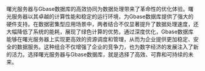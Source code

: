 曙光服务器与Gbase数据库的高效协同为数据处理带来了革命性的优化体验。曙光服务器以其卓越的计算性能和稳定的运行环境，为Gbase数据库提供了强大的硬件支持。在数据密集型应用场景中，两者结合不仅显著提升了数据处理速度，还大幅降低了系统的能耗，展现了绿色计算的优势。通过深度优化，Gbase数据库能够在曙光服务器上实现更高效的资源调度和管理，从而为企业提供更加稳定、安全的数据服务。这种组合不仅增强了企业的竞争力，也为数字经济的发展注入了新的活力。选择曙光服务器与Gbase数据库，就是选择了高效、可靠和可持续的未来。